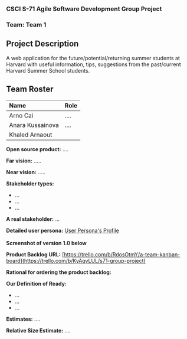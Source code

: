 ### CSCI S-71 Agile Software Development Group Project
### Team: **Team 1**
## Project Description
A web application for the future/potential/returning summer students at Harvard with useful information, tips, suggestions from the past/current Harvard Summer School students.


## Team Roster
| Name               |  Role    |
| :----------------- |  :------ |
| Arno Cai           |  ....    |
| Anara Kussainova   |  ....    |
| Khaled Arnaout     |          |


**Open source product:** 
....

**Far vision:** 
.....

**Near vision:** 
.....

**Stakeholder types:** 
* ...
* ...
* ...

**A real stakeholder:** 
...

**Detailed user persona:** 
[User Persona's Profile](https://workspace65654206.xtensio.com/9a5thib0)
<br /><br />    **Screenshot of version 1.0 below**

**Product Backlog URL:** 
[https://trello.com/b/RdosOtmY/a-team-kanban-board](https://trello.com/b/KyAqvLUL/s71-group-project)
 
**Rational for ordering the product backlog:** 

**Our Definition of Ready:** 
* ...
* ...
* ...
	
**Estimates:**
....

**Relative Size Estimate:** 
....
